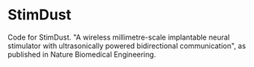 # StimDust
Code for StimDust. "A wireless millimetre-scale implantable neural stimulator with ultrasonically powered bidirectional communication", as published in Nature Biomedical Engineering.
